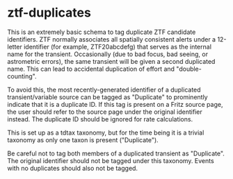 # ztf-duplicates

This is an extremely basic schema to tag duplicate ZTF candidate identifiers.  ZTF normally associates all spatially consistent alerts under a 12-letter identifier (for example, ZTF20abcdefg) that serves as the internal name for the transient.  Occasionally (due to bad focus, bad seeing, or astrometric errors), the same transient will be given a second duplicated name.  This can lead to accidental duplication of effort and "double-counting".

To avoid this, the most recently-generated identifier of a duplicated transient/variable source can be tagged as "Duplicate" to prominently indicate that it is a duplicate ID.  If this tag is present on a Fritz source page, the user should refer to the source page under the original identifier instead.  The duplicate ID should be ignored for rate calculations.

This is set up as a tdtax taxonomy, but for the time being it is a trivial taxonomy as only one taxon is present ("Duplicate").

Be careful not to tag both members of a duplicated transient as "Duplicate".  The original identifier should not be tagged under this taxonomy.  Events with no duplicates should also not be tagged.
